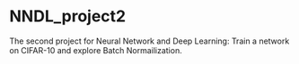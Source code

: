 # NNDL_project2
The second project for Neural Network and Deep Learning: Train a network on CIFAR-10 and explore Batch Normailization.

